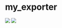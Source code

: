 # my_exporter

![](https://github.com/yotsuya/my_exporter/workflows/CI/badge.svg)
![](https://github.com/yotsuya/my_exporter/workflows/CD/badge.svg)
